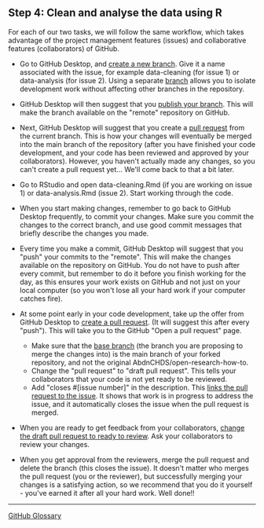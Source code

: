 ## Step 4: Clean and analyse the data using R

For each of our two tasks, we will follow the same workflow, which takes advantage of the project management features (issues) and collaborative features (collaborators) of GitHub.

- Go to GitHub Desktop, and [create a new branch](https://docs.github.com/en/desktop/contributing-and-collaborating-using-github-desktop/making-changes-in-a-branch/managing-branches#creating-a-branch). Give it a name associated with the issue, for example data-cleaning (for issue 1) or data-analysis (for issue 2). Using a separate [branch](https://docs.github.com/en/github/collaborating-with-pull-requests/proposing-changes-to-your-work-with-pull-requests/about-branches) allows you to isolate development work without affecting other branches in the repository.

- GitHub Desktop will then suggest that you [publish your branch](https://docs.github.com/en/desktop/contributing-and-collaborating-using-github-desktop/making-changes-in-a-branch/managing-branches#publishing-a-branch). This will make the branch available on the "remote" repository on GitHub.

- Next, GitHub Desktop will suggest that you create a [pull request](https://docs.github.com/en/github/collaborating-with-pull-requests/proposing-changes-to-your-work-with-pull-requests) from the current branch. This is how your changes will eventually be merged into the main branch of the repository (after you have finished your code development, and your code has been reviewed and approved by your collaborators). However, you haven't actually made any changes, so you can't create a pull request yet... We'll come back to that a bit later.

- Go to RStudio and open data-cleaning.Rmd (if you are working on issue 1) or data-analysis.Rmd (issue 2). Start working through the code.

- When you start making changes, remember to go back to GitHub Desktop frequently, to commit your changes. Make sure you commit the changes to the correct branch, and use good commit messages that briefly describe the changes you made.

- Every time you make a commit, GitHub Desktop will suggest that you "push" your commits to the "remote". This will make the changes available on the repository on GitHub. You do not have to push after every commit, but remember to do it before you finish working for the day, as this ensures your work exists on GitHub and not just on your local computer (so you won't lose all your hard work if your computer catches fire).

- At some point early in your code development, take up the offer from GitHub Desktop to [create a pull request](https://docs.github.com/en/github/collaborating-with-pull-requests/proposing-changes-to-your-work-with-pull-requests/creating-a-pull-request). (It will suggest this after every "push"). This will take you to the GitHub "Open a pull request" page.

    - Make sure that the [base branch](https://docs.github.com/en/github/collaborating-with-pull-requests/proposing-changes-to-your-work-with-pull-requests/creating-a-pull-request#changing-the-branch-range-and-destination-repository) (the branch you are proposing to merge the changes into) is the main branch of your forked repository, and not the original AbdnCHDS/open-research-how-to.
    - Change the "pull request" to "draft pull request". This tells your collaborators that your code is not yet ready to be reviewed.
    - Add "closes #[issue number]" in the description. This [links the pull request to the issue](https://docs.github.com/en/issues/tracking-your-work-with-issues/linking-a-pull-request-to-an-issue#linking-a-pull-request-to-an-issue-using-a-keyword). It shows that work is in progress to address the issue, and it automatically closes the issue when the pull request is merged.


- When you are ready to get feedback from your collaborators, [change the draft pull request to ready to review](https://docs.github.com/en/github/collaborating-with-pull-requests/proposing-changes-to-your-work-with-pull-requests/changing-the-stage-of-a-pull-request#marking-a-pull-request-as-ready-for-review). Ask your collaborators to review your changes.

- When you get approval from the reviewers, merge the pull request and delete the branch (this closes the issue). It doesn't matter who merges the pull request (you or the reviewer), but successfully merging your changes is a satisfying action, so we recommend that you do it yourself - you've earned it after all your hard work. Well done!!

---
[GitHub Glossary](https://github.com/AbdnCHDS/open-research-how-to/blob/main/github-glossary.md)
